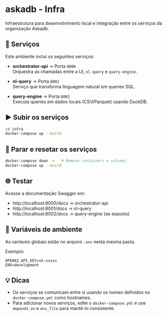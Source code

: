 # askadb - Infra

Infraestrutura para desenvolvimento local e integração entre os serviços da organização Askadb.

## 🚀 Serviços

Este ambiente inclui os seguintes serviços:

- **orchestrator-api** → Porta `8000`  
  Orquestra as chamadas entre a UI, `nl-query` e `query-engine`.

- **nl-query** → Porta `8001`  
  Serviço que transforma linguagem natural em queries SQL.

- **query-engine** → Porta `8002`  
  Executa queries em dados locais (CSV/Parquet) usando DuckDB.

## ▶️ Subir os serviços

```bash
cd infra
docker-compose up --build
```

## 🔁 Parar e resetar os serviços

```bash
docker-compose down -v   # Remove containers e volumes
docker-compose up --build
```

## 🌐 Testar

Acesse a documentação Swagger em:

- http://localhost:8000/docs → orchestrator-api
- http://localhost:8001/docs → nl-query
- http://localhost:8002/docs → query-engine (se exposto)

## 🔐 Variáveis de ambiente

As variáveis globais estão no arquivo `.env` nesta mesma pasta.

Exemplo:

```env
OPENAI_API_KEY=sk-xxxxx
ENV=development
```

## 💡 Dicas

- Os serviços se comunicam entre si usando os nomes definidos no `docker-compose.yml` como hostnames.
- Para adicionar novos serviços, edite o `docker-compose.yml` e use `depends_on` e `env_file` para mantê-lo consistente.
